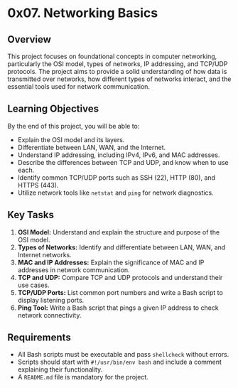 # 0x07. Networking Basics

## Overview
This project focuses on foundational concepts in computer networking, particularly the OSI model, types of networks, IP addressing, and TCP/UDP protocols. The project aims to provide a solid understanding of how data is transmitted over networks, how different types of networks interact, and the essential tools used for network communication.

## Learning Objectives
By the end of this project, you will be able to:
- Explain the OSI model and its layers.
- Differentiate between LAN, WAN, and the Internet.
- Understand IP addressing, including IPv4, IPv6, and MAC addresses.
- Describe the differences between TCP and UDP, and know when to use each.
- Identify common TCP/UDP ports such as SSH (22), HTTP (80), and HTTPS (443).
- Utilize network tools like `netstat` and `ping` for network diagnostics.

## Key Tasks
1. **OSI Model:** Understand and explain the structure and purpose of the OSI model.
2. **Types of Networks:** Identify and differentiate between LAN, WAN, and Internet networks.
3. **MAC and IP Addresses:** Explain the significance of MAC and IP addresses in network communication.
4. **TCP and UDP:** Compare TCP and UDP protocols and understand their use cases.
5. **TCP/UDP Ports:** List common port numbers and write a Bash script to display listening ports.
6. **Ping Tool:** Write a Bash script that pings a given IP address to check network connectivity.

## Requirements
- All Bash scripts must be executable and pass `shellcheck` without errors.
- Scripts should start with `#!/usr/bin/env bash` and include a comment explaining their functionality.
- A `README.md` file is mandatory for the project.

